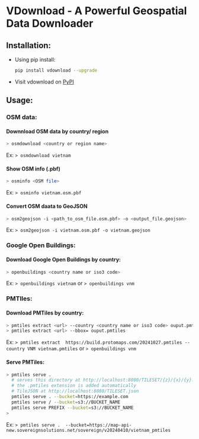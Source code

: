 # VDownload - A Powerful Geospatial Data Downloader

## Installation: 
- Using pip install: 
  ``` bash 
  pip install vdownload --upgrade
  ```
    
- Visit vdownload on [PyPI](https://pypi.org/project/vdownload/)

## Usage:

### OSM data:
#### Downnload OSM data by country/ region
  ``` bash 
  > osmdownload <country or region name>
  ```
Ex: `> osmdownload vietnam` 

#### Show OSM info (.pbf)
  ``` bash 
  > osminfo <OSM file>
  ```
Ex: `> osminfo vietnam.osm.pbf` 

#### Convert OSM daata to GeoJSON
  ``` bash 
  > osm2geojson -i <path_to_osm_file.osm.pbf> -o <output_file.geojson>
  ```
Ex: `> osm2geojson -i vietnam.osm.pbf -o vietnam.geojson` 

### Google Open Buildings:
#### Download Google Open Buildings by country:
  ``` bash 
  > openbuildings <country name or iso3 code>
  ```
Ex: `> openbuildings vietnam` or `> openbuildings vnm`

### PMTIles:
#### Download PMTiles by country:
  ``` bash 
  > pmtiles extract <url> --country <country name or iso3 code> ouput.pmtiles
  > pmtiles extract <url> --bbox= ouput.pmtiles
  ```
Ex: `> pmtiles extract  https://build.protomaps.com/20241027.pmtiles --country VNM vietnam.pmtiles` or `> openbuildings vnm`
  

#### Serve PMTiles:
  ``` bash 
  > pmtiles serve .
    # serves this directory at http://localhost:8080/TILESET/{z}/{x}/{y}.mvt 
    # the .pmtiles extension is added automatically
    # TileJSON at http://localhost:8080/TILESET.json
    pmtiles serve . --bucket=https://example.com
    pmtiles serve / --bucket=s3://BUCKET_NAME
    pmtiles serve PREFIX --bucket=s3://BUCKET_NAME
  > 
  ```
Ex: `> pmtiles serve .  --bucket=https://map-api-new.sovereignsolutions.net/sovereign/v20240410/vietnam_pmtiles` 


